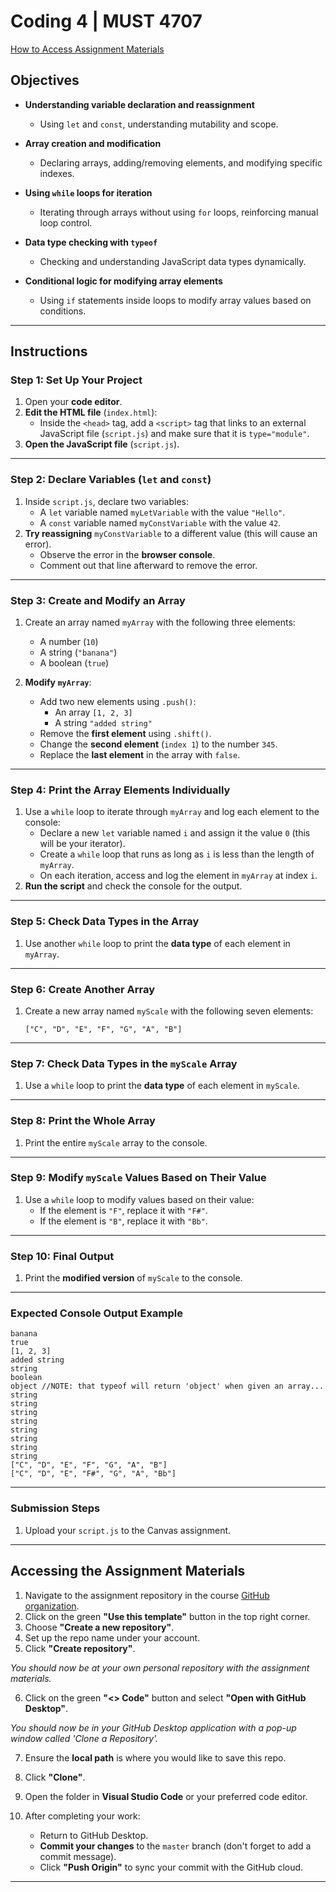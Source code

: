 # **Coding 4 | MUST 4707**

[How to Access Assignment Materials](#accessing-the-assignment-materials)

## **Objectives**
- **Understanding variable declaration and reassignment**
    - Using `let` and `const`, understanding mutability and scope.

- **Array creation and modification**
    - Declaring arrays, adding/removing elements, and modifying specific indexes.

- **Using `while` loops for iteration**
    - Iterating through arrays without using `for` loops, reinforcing manual loop control.

- **Data type checking with `typeof`**
    - Checking and understanding JavaScript data types dynamically.

- **Conditional logic for modifying array elements**
    - Using `if` statements inside loops to modify array values based on conditions.

---

## **Instructions**
### **Step 1: Set Up Your Project**
1. Open your **code editor**.
2. **Edit the HTML file** (`index.html`):
    - Inside the `<head>` tag, add a `<script>` tag that links to an external JavaScript file (`script.js`) and make sure that it is `type="module"`.
3. **Open the JavaScript file** (`script.js`).

---

### **Step 2: Declare Variables (`let` and `const`)**
1. Inside `script.js`, declare two variables:
    - A `let` variable named `myLetVariable` with the value `"Hello"`.
    - A `const` variable named `myConstVariable` with the value `42`.
2. **Try reassigning** `myConstVariable` to a different value (this will cause an error).
    - Observe the error in the **browser console**.
    - Comment out that line afterward to remove the error.

---

### **Step 3: Create and Modify an Array**
1. Create an array named `myArray` with the following three elements:
    - A number (`10`)
    - A string (`"banana"`)
    - A boolean (`true`)

2. **Modify `myArray`**:
    - Add two new elements using `.push()`:
        - An array `[1, 2, 3]`
        - A string `"added string"`
    - Remove the **first element** using `.shift()`.
    - Change the **second element** (`index 1`) to the number `345`.
    - Replace the **last element** in the array with `false`.

---

### **Step 4: Print the Array Elements Individually**
1. Use a `while` loop to iterate through `myArray` and log each element to the console:
    - Declare a new `let` variable named `i` and assign it the value `0` (this will be your iterator).
    - Create a `while` loop that runs as long as `i` is less than the length of `myArray`.
    - On each iteration, access and log the element in `myArray` at index `i`.
2. **Run the script** and check the console for the output.

---

### **Step 5: Check Data Types in the Array**
1. Use another `while` loop to print the **data type** of each element in `myArray`.

---

### **Step 6: Create Another Array**
1. Create a new array named `myScale` with the following seven elements:
   ```
   ["C", "D", "E", "F", "G", "A", "B"]
   ```

---

### **Step 7: Check Data Types in the `myScale` Array**
1. Use a `while` loop to print the **data type** of each element in `myScale`.

---

### **Step 8: Print the Whole Array**
1. Print the entire `myScale` array to the console.

---

### **Step 9: Modify `myScale` Values Based on Their Value**
1. Use a `while` loop to modify values based on their value:
    - If the element is `"F"`, replace it with `"F#"`.
    - If the element is `"B"`, replace it with `"Bb"`.

---

### **Step 10: Final Output**
1. Print the **modified version** of `myScale` to the console.

---

### **Expected Console Output Example**
```
banana
true
[1, 2, 3]
added string
string
boolean
object //NOTE: that typeof will return 'object' when given an array...
string
string
string
string
string
string
string
string
["C", "D", "E", "F", "G", "A", "B"]
["C", "D", "E", "F#", "G", "A", "Bb"]
```

---

### **Submission Steps**
1. Upload your `script.js` to the Canvas assignment.

---

## **Accessing the Assignment Materials**
1. Navigate to the assignment repository in the course [GitHub organization](https://github.com/orgs/MUST4707/repositories?q=sort%3Aname-asc).
2. Click on the green **"Use this template"** button in the top right corner.
3. Choose **"Create a new repository"**.
4. Set up the repo name under your account.
5. Click **"Create repository"**.

*You should now be at your own personal repository with the assignment materials.*

6. Click on the green **"<> Code"** button and select **"Open with GitHub Desktop"**.

*You should now be in your GitHub Desktop application with a pop-up window called 'Clone a Repository'.*

7. Ensure the **local path** is where you would like to save this repo.
8. Click **"Clone"**.
9. Open the folder in **Visual Studio Code** or your preferred code editor.

10. After completing your work:
    - Return to GitHub Desktop.
    - **Commit your changes** to the `master` branch (don't forget to add a commit message).
    - Click **"Push Origin"** to sync your commit with the GitHub cloud.

---
